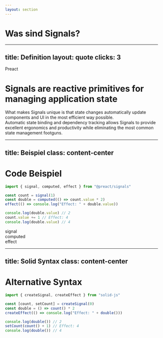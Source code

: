```yaml
---
layout: section
---
```


# Was sind Signals?

---
title: Definition
layout: quote
clicks: 3
---

<span class="text-gray">Preact <logos-preact/></span>

<h1 class="!bg-transparent">Signals are <span v-mark.underline.orange>reactive primitives</span> for managing application state</h1>

<div v-click class="text-6" :class="$clicks > 2 && 'text-gray'">
    What makes Signals unique is that state changes automatically update components and UI in the most efficient way possible.<br/>
    <span class="text-initial">Automatic state binding and dependency tracking</span>
    allows Signals to provide excellent ergonomics and productivity while eliminating the most common state management footguns.
</div>

<!--
hier kann ich super mit "Automatic state binding and dependency tracking" arbeiten
Auch zum Zeigen was dem Observer Pattern fehlt

Automatic state binding: Wir binden den state eines Signals automatisch an einen oder sogar mehrere andere: es muss kein aktives Subscribe gemacht werden
Dependency Tracking: Das Observable hat einen besseren Überblick über die Subscriber
-->

<!--
Quelle: https://preactjs.com/guide/v10/signals/
...
Signals are effective in applications of any size, with ergonomics that speed up the development of small apps, and performance characteristics that ensure apps of any size are fast by default.
-->

---
title: Beispiel
class: content-center
---

# Code Beispiel

```js { fontSize: $slidev.configs.myEditorFontSize }
import { signal, computed, effect } from "@preact/signals"

const count = signal(1)
const double = computed(() => count.value * 2)
effect(() => console.log("Effect: " + double.value))

console.log(double.value) // 2
count.value += 1 // Effect: 4
console.log(double.value) // 4
```

<div class="key-components flex gap-8 justify-center mt-8">
    <div v-click>signal</div>
    <div v-click>computed</div>
    <div v-click>effect</div>
</div>

<style>
.key-components > div {
    @apply px-6 py-2 rounded-xl text-7 b-2;
}
</style>

---
title: Solid Syntax
class: content-center
---

# Alternative Syntax <logos-solidjs-icon />

```js {all|3|4|8|all} { fontSize: $slidev.configs.myEditorFontSize }
import { createSignal, createEffect } from "solid-js"

const [count, setCount] = createSignal(0)
const double = () => count() * 2
createEffect(() => console.log("Effect: " + double()))

console.log(double()) // 2
setCount(count() + 1) // Effect: 4
console.log(double()) // 4
```

<!--
TODO: Wollen wir das wirklich zeigen?
Ist so glaube ich kein valider SolidJS Code, weil er nicht im Kontext einer Komponente aufgerufen wird
-->
